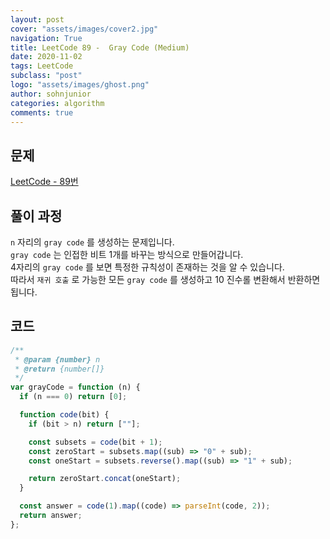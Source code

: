 ```yaml
---
layout: post
cover: "assets/images/cover2.jpg"
navigation: True
title: LeetCode 89 -  Gray Code (Medium)
date: 2020-11-02
tags: LeetCode
subclass: "post"
logo: "assets/images/ghost.png"
author: sohnjunior
categories: algorithm
comments: true
---
```


## 문제

[LeetCode - 89번](https://leetcode.com/problems/gray-code/)

## 풀이 과정

`n` 자리의 `gray code` 를 생성하는 문제입니다. <br>
`gray code` 는 인접한 비트 1개를 바꾸는 방식으로 만들어갑니다. <br>
4자리의 `gray code` 를 보면 특정한 규칙성이 존재하는 것을 알 수 있습니다. <br>
따라서 `재귀 호출` 로 가능한 모든 `gray code` 를 생성하고 10 진수롤 변환해서 반환하면 됩니다. <br>

## 코드

```javascript
/**
 * @param {number} n
 * @return {number[]}
 */
var grayCode = function (n) {
  if (n === 0) return [0];

  function code(bit) {
    if (bit > n) return [""];

    const subsets = code(bit + 1);
    const zeroStart = subsets.map((sub) => "0" + sub);
    const oneStart = subsets.reverse().map((sub) => "1" + sub);

    return zeroStart.concat(oneStart);
  }

  const answer = code(1).map((code) => parseInt(code, 2));
  return answer;
};
```
